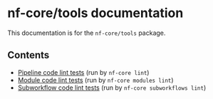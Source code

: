 # nf-core/tools documentation

This documentation is for the `nf-core/tools` package.

## Contents

- [Pipeline code lint tests](pipeline_lint_tests) (run by `nf-core lint`)
- [Module code lint tests](module_lint_tests/) (run by `nf-core modules lint`)
- [Subworkflow code lint tests](subworkflow_lint_tests/) (run by `nf-core subworkflows lint`)
